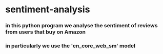 # sentiment-analysis
### in this python program we analyse the sentiment of reviews from users that buy on Amazon
### in particularly we use the 'en_core_web_sm' model
